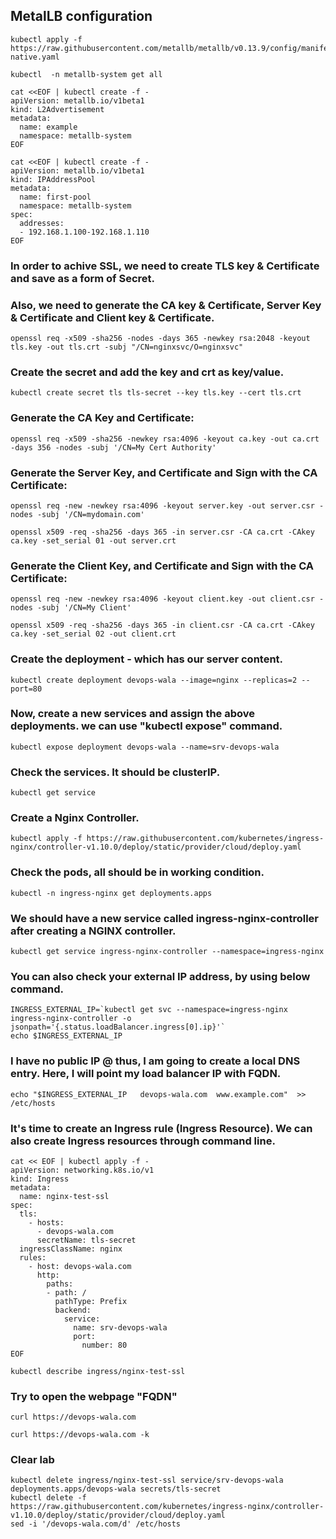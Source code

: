 ## MetalLB configuration
```
kubectl apply -f https://raw.githubusercontent.com/metallb/metallb/v0.13.9/config/manifests/metallb-native.yaml
```
```
kubectl  -n metallb-system get all
```
```
cat <<EOF | kubectl create -f -
apiVersion: metallb.io/v1beta1
kind: L2Advertisement
metadata:
  name: example
  namespace: metallb-system
EOF
```
```
cat <<EOF | kubectl create -f -
apiVersion: metallb.io/v1beta1
kind: IPAddressPool
metadata:
  name: first-pool
  namespace: metallb-system
spec:
  addresses:
  - 192.168.1.100-192.168.1.110
EOF
```

### In order to achive SSL, we need to create TLS key & Certificate and save as a form of Secret.
### Also, we need to generate the CA key & Certificate, Server Key & Certificate and Client key & Certificate.

```
openssl req -x509 -sha256 -nodes -days 365 -newkey rsa:2048 -keyout tls.key -out tls.crt -subj "/CN=nginxsvc/O=nginxsvc"
```
### Create the secret and add the key and crt as key/value.
```
kubectl create secret tls tls-secret --key tls.key --cert tls.crt
```


### Generate the CA Key and Certificate:
```
openssl req -x509 -sha256 -newkey rsa:4096 -keyout ca.key -out ca.crt -days 356 -nodes -subj '/CN=My Cert Authority'
```

### Generate the Server Key, and Certificate and Sign with the CA Certificate:
```
openssl req -new -newkey rsa:4096 -keyout server.key -out server.csr -nodes -subj '/CN=mydomain.com'
```
```
openssl x509 -req -sha256 -days 365 -in server.csr -CA ca.crt -CAkey ca.key -set_serial 01 -out server.crt
```

### Generate the Client Key, and Certificate and Sign with the CA Certificate:
```
openssl req -new -newkey rsa:4096 -keyout client.key -out client.csr -nodes -subj '/CN=My Client'
```
```
openssl x509 -req -sha256 -days 365 -in client.csr -CA ca.crt -CAkey ca.key -set_serial 02 -out client.crt
```


### Create the deployment - which has our server content.

```
kubectl create deployment devops-wala --image=nginx --replicas=2 --port=80
```

### Now, create a new services and assign the above deployments. we can use "kubectl expose" command.
```
kubectl expose deployment devops-wala --name=srv-devops-wala
```

### Check the services. It should be clusterIP.
```
kubectl get service
```

### Create a Nginx Controller.
```
kubectl apply -f https://raw.githubusercontent.com/kubernetes/ingress-nginx/controller-v1.10.0/deploy/static/provider/cloud/deploy.yaml
```

### Check the pods, all should be in working condition.
```
kubectl -n ingress-nginx get deployments.apps 
```

### We should have a new service called ingress-nginx-controller after creating a NGINX controller.

```
kubectl get service ingress-nginx-controller --namespace=ingress-nginx
```

### You can also check your external IP address, by using below command.
```
INGRESS_EXTERNAL_IP=`kubectl get svc --namespace=ingress-nginx ingress-nginx-controller -o jsonpath='{.status.loadBalancer.ingress[0].ip}'`
echo $INGRESS_EXTERNAL_IP
```

### I have no public IP @ thus, I am going to create a local DNS entry. Here, I will point my load balancer IP with FQDN.
```
echo "$INGRESS_EXTERNAL_IP   devops-wala.com  www.example.com"  >> /etc/hosts
```


### It's time to create an Ingress rule (Ingress Resource). We can also create Ingress resources through command line. 

```
cat << EOF | kubectl apply -f -
apiVersion: networking.k8s.io/v1
kind: Ingress
metadata:
  name: nginx-test-ssl
spec:
  tls:
    - hosts:
      - devops-wala.com
      secretName: tls-secret
  ingressClassName: nginx
  rules:
    - host: devops-wala.com
      http:
        paths:
        - path: /
          pathType: Prefix
          backend:
            service:
              name: srv-devops-wala
              port:
                number: 80
EOF
```


```
kubectl describe ingress/nginx-test-ssl

```

### Try to open the webpage "FQDN"
```
curl https://devops-wala.com 
```
```
curl https://devops-wala.com -k
```


### Clear lab
```
kubectl delete ingress/nginx-test-ssl service/srv-devops-wala deployments.apps/devops-wala secrets/tls-secret
kubectl delete -f https://raw.githubusercontent.com/kubernetes/ingress-nginx/controller-v1.10.0/deploy/static/provider/cloud/deploy.yaml 
sed -i '/devops-wala.com/d' /etc/hosts
```


